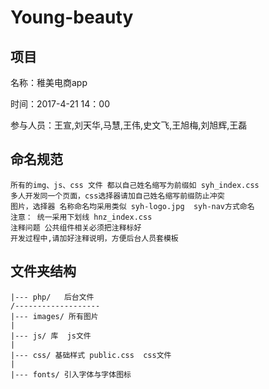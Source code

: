 # Young-beauty

## 项目

名称：稚美电商app

时间：2017-4-21 14：00

参与人员：王宣,刘天华,马慧,王伟,史文飞,王旭梅,刘旭辉,王磊

## 命名规范

    所有的img、js、css 文件 都以自己姓名缩写为前缀如 syh_index.css 
    多人开发同一个页面，css选择器请加自己姓名缩写前缀防止冲突
    图片，选择器 名称命名均采用类似 syh-logo.jpg  syh-nav方式命名
    注意： 统一采用下划线 hnz_index.css 
    注释问题 公共组件相关必须把注释标好
    开发过程中,请加好注释说明，方便后台人员套模板
    
## 文件夹结构
    |--- php/   后台文件
    /-------------------
    |--- images/ 所有图片
    |
    |--- js/ 库  js文件
    |
    |--- css/ 基础样式 public.css  css文件
    |
    |--- fonts/ 引入字体与字体图标
 

    


